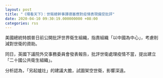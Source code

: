 ```yaml
---
layout: post
title: "《環看天下》：世衛總幹事譚德塞應對疫情表現備受批評"
date: 2020-04-10 09:30:19.000000000 +08:00
categories: rss
---
```


美國總統特朗普日前公開批評世界衛生組織，指責組織「以中國為中心」，考慮削減對世衛的資助。

同日，英國下議院外交事務委員會發表報告，批評世衛處理疫情不當，提出建立「二十國公共衛生組織」。

分析認為，「另起爐灶」的建議大膽，試圖架空世衛，影響深遠。
